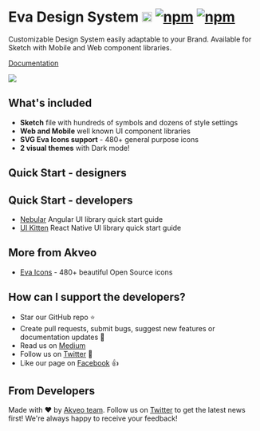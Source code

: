 # Eva Design System [<img src="https://i.imgur.com/oMcxwZ0.png" alt="Eva Design System" height="20px" />](https://eva.design) [![npm](https://img.shields.io/npm/l/@eva-design/eva.svg)]() [![npm](https://img.shields.io/npm/dt/@eva-design/eva.svg)](https://www.npmjs.com/package/@nebular/theme)
Customizable Design System easily adaptable to your Brand. Available for Sketch with Mobile and Web component libraries.

[Documentation](https://eva.design?utm_source=github&utm_medium=eva_readme)

<a href="https://eva.design?utm_source=github&utm_medium=eva_cover"><img src="https://i.imgur.com/dQssjII.png"></a>

## What's included

- **Sketch** file with hundreds of symbols and dozens of style settings
- **Web and Mobile** well known UI component libraries
- **SVG Eva Icons support**  - 480+ general purpose icons
- **2 visual themes** with Dark mode!


## Quick Start - designers


## Quick Start - developers

- [Nebular](https://github.com/akveo/nebular#quick-start) Angular UI library quick start guide
- [UI Kitten](https://github.com/akveo/react-native-ui-kitten#quick-start) React Native UI library quick start guide


## More from Akveo
- [Eva Icons](https://github.com/akveo/eva-icons) - 480+ beautiful Open Source icons

## How can I support the developers?
- Star our GitHub repo :star:
- Create pull requests, submit bugs, suggest new features or documentation updates :wrench:
- Read us on [Medium](https://medium.com/akveo-engineering)
- Follow us on [Twitter](https://twitter.com/akveo_inc) :feet:
- Like our page on [Facebook](https://www.facebook.com/akveo/) :thumbsup:

## From Developers
Made with :heart: by [Akveo team](http://akveo.com?utm_source=github&utm_medium=nebular_readme). Follow us on [Twitter](https://twitter.com/akveo_inc) to get the latest news first!
We're always happy to receive your feedback!
